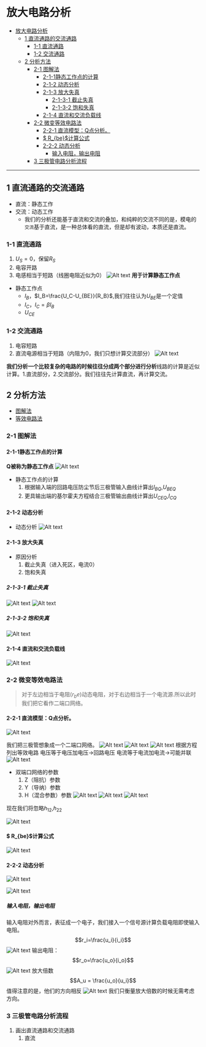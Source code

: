 # 放大电路分析


<!-- @import "[TOC]" {cmd="toc" depthFrom=1 depthTo=6 orderedList=false} -->

<!-- code_chunk_output -->

- [放大电路分析](#放大电路分析)
  - [1 直流通路的交流通路](#1-直流通路的交流通路)
    - [1-1 直流通路](#1-1-直流通路)
    - [1-2 交流通路](#1-2-交流通路)
  - [2 分析方法](#2-分析方法)
    - [2-1 图解法](#2-1-图解法)
      - [2-1-1静态工作点的计算](#2-1-1静态工作点的计算)
      - [2-1-2 动态分析](#2-1-2-动态分析)
      - [2-1-3 放大失真](#2-1-3-放大失真)
        - [2-1-3-1 截止失真](#2-1-3-1-截止失真)
        - [2-1-3-2 饱和失真](#2-1-3-2-饱和失真)
      - [2-1-4 直流和交流负载线](#2-1-4-直流和交流负载线)
    - [2-2 微变等效电路法](#2-2-微变等效电路法)
      - [2-2-1 直流模型：Q点分析。](#2-2-1-直流模型q点分析)
      - [$ R_{be}$计算公式](#-r_be计算公式)
      - [2-2-2 动态分析](#2-2-2-动态分析)
        - [输入电阻，输出电阻](#输入电阻输出电阻)
    - [3 三极管电路分析流程](#3-三极管电路分析流程)

<!-- /code_chunk_output -->

---

## 1 直流通路的交流通路  

- 直流：静态工作
- 交流：动态工作  
  - 我们的分析还能基于直流和交流的叠加，和纯粹的交流不同的是，模电的`交流`基于直流，是一种总体看的直流，但是却有波动，本质还是直流。

### 1-1 直流通路

1. $U_S=0$，保留$R_S$
2. 电容开路
3. 电感相当于短路（线圈电阻近似为0）
![Alt text](image-12.png)
**用于计算静态工作点**
- 静态工作点
  - $I_B$，$I_B=\frac{U_C-U_{BE}}{R_B}$,我们往往认为$U_{BE}$是一个定值
  - $I_C$，$I_C=\beta I_B$
  - $U_{CE}$

### 1-2 交流通路

1. 电容短路
2. 直流电源相当于短路（内阻为0，我们只想计算交流部分）
![Alt text](image-13.png)


**我们分析一个比较复杂的电路的时候往往分成两个部分进行分析**线路的计算是近似计算。1.直流部分，2.交流部分。我们往往先计算直流，再计算交流。

## 2 分析方法

- [图解法](#2-1-图解法)
- [等效电路法](#2-2-微变等效电路法)


### 2-1 图解法  

#### 2-1-1静态工作点的计算

**Q被称为静态工作点**
![Alt text](image-16.png)

- 静态工作点的计算
  1. 根据输入端的回路电压防尘节后三极管输入曲线计算出$I_{BQ}$,$U_{BEQ}$
  2. 更具输出端的基尔霍夫方程结合三极管输出曲线计算出$U_{CEQ}$,$I_{CQ}$



#### 2-1-2 动态分析

- 动态分析 ![Alt text](image-17.png)


#### 2-1-3 放大失真

- 原因分析
  1. 截止失真（进入死区，电流0）
  2. 饱和失真


##### 2-1-3-1 截止失真

![Alt text](image-18.png)
![Alt text](image-19.png)

##### 2-1-3-2 饱和失真

![Alt text](image-20.png)

#### 2-1-4 直流和交流负载线

![Alt text](image-21.png)


### 2-2 微变等效电路法

>对于左边相当于电阻($r_be$)动态电阻，对于右边相当于一个电流源.所以此时我们把它看作二端口网络。
#### 2-2-1 直流模型：Q点分析。


![Alt text](image-22.png)

我们把三极管想象成一个二端口网络。
![Alt text](image-23.png)
![Alt text](image-24.png)
![Alt text](image-25.png)
根据方程列出等效电路
电压等于电压加电压->回路电压
电流等于电流加电流->可能并联
![Alt text](image-32.png)

- 双端口网络的参数
  1. Z（阻抗）参数
  2. Y（导纳）参数
  3. H（混合参数）参数
![Alt text](image-26.png)
![Alt text](image-27.png)
![Alt text](image-28.png)

现在我们将忽略$h_{12}$,$h_{22}$

![Alt text](image-29.png)
####  $ R_{be}$计算公式
![Alt text](image-34.png)
#### 2-2-2 动态分析
![Alt text](image-31.png)

![Alt text](image-30.png)
##### 输入电阻，输出电阻

输入电阻对外而言，表征成一个电子，我们接入一个信号源计算负载电阻即使输入电阻。
$$r_i=\frac{u_i}{i_i}$$
![Alt text](image-36.png)
输出电阻：
$$r_o=\frac{u_o}{i_o}$$
![Alt text](image-35.png)
放大倍数
$$A_u = \frac{u_o}{u_i}$$
值得注意的是，他们的方向相反
![Alt text](image-37.png)
我们只衡量放大倍数的时候无需考虑方向。
### 3 三极管电路分析流程
1. 画出直流通路和交流通路
   1. 直流
